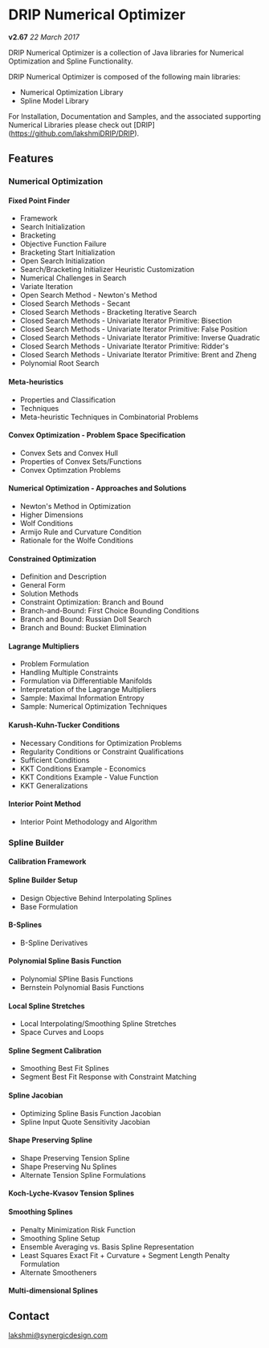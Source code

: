 # DRIP Numerical Optimizer

**v2.67**  *22 March 2017*

DRIP Numerical Optimizer is a collection of Java libraries for Numerical Optimization and Spline Functionality.

DRIP Numerical Optimizer is composed of the following main libraries:
 * Numerical Optimization Library
 * Spline Model Library

For Installation, Documentation and Samples, and the associated supporting Numerical Libraries please check out [DRIP] (https://github.com/lakshmiDRIP/DRIP).


## Features

### Numerical Optimization
#### Fixed Point Finder
 * Framework
 * Search Initialization
 * Bracketing
 * Objective Function Failure
 * Bracketing Start Initialization
 * Open Search Initialization
 * Search/Bracketing Initializer Heuristic Customization
 * Numerical Challenges in Search
 * Variate Iteration
 * Open Search Method - Newton's Method
 * Closed Search Methods - Secant
 * Closed Search Methods - Bracketing Iterative Search
 * Closed Search Methods - Univariate Iterator Primitive: Bisection
 * Closed Search Methods - Univariate Iterator Primitive: False Position
 * Closed Search Methods - Univariate Iterator Primitive: Inverse Quadratic
 * Closed Search Methods - Univariate Iterator Primitive: Ridder's
 * Closed Search Methods - Univariate Iterator Primitive: Brent and Zheng
 * Polynomial Root Search

#### Meta-heuristics
 * Properties and Classification
 * Techniques
 * Meta-heuristic Techniques in Combinatorial Problems

#### Convex Optimization - Problem Space Specification
 * Convex Sets and Convex Hull
 * Properties of Convex Sets/Functions
 * Convex Optimzation Problems

#### Numerical Optimization - Approaches and Solutions
 * Newton's Method in Optimization
 * Higher Dimensions
 * Wolf Conditions
 * Armijo Rule and Curvature Condition
 * Rationale for the Wolfe Conditions

#### Constrained Optimization
 * Definition and Description
 * General Form
 * Solution Methods
 * Constraint Optimization: Branch and Bound
 * Branch-and-Bound: First Choice Bounding Conditions
 * Branch and Bound: Russian Doll Search
 * Branch and Bound: Bucket Elimination

#### Lagrange Multipliers
 * Problem Formulation
 * Handling Multiple Constraints
 * Formulation via Differentiable Manifolds
 * Interpretation of the Lagrange Multipliers
 * Sample: Maximal Information Entropy
 * Sample: Numerical Optimization Techniques

#### Karush-Kuhn-Tucker Conditions
 * Necessary Conditions for Optimization Problems
 * Regularity Conditions or Constraint Qualifications
 * Sufficient Conditions
 * KKT Conditions Example - Economics
 * KKT Conditions Example - Value Function
 * KKT Generalizations

#### Interior Point Method
 * Interior Point Methodology and Algorithm


### Spline Builder
#### Calibration Framework

#### Spline Builder Setup
 * Design Objective Behind Interpolating Splines
 * Base Formulation

#### B-Splines
 * B-Spline Derivatives

#### Polynomial Spline Basis Function
 * Polynomial SPline Basis Functions
 * Bernstein Polynomial Basis Functions

#### Local Spline Stretches
 * Local Interpolating/Smoothing Spline Stretches
 * Space Curves and Loops

#### Spline Segment Calibration
 * Smoothing Best Fit Splines
 * Segment Best Fit Response with Constraint Matching

#### Spline Jacobian
 * Optimizing Spline Basis Function Jacobian
 * Spline Input Quote Sensitivity Jacobian

#### Shape Preserving Spline
 * Shape Preserving Tension Spline
 * Shape Preserving Nu Splines
 * Alternate Tension Spline Formulations

#### Koch-Lyche-Kvasov Tension Splines

#### Smoothing Splines
 * Penalty Minimization Risk Function
 * Smoothing Spline Setup
 * Ensemble Averaging vs. Basis Spline Representation
 * Least Squares Exact Fit + Curvature + Segment Length Penalty Formulation
 * Alternate Smootheners

#### Multi-dimensional Splines


## Contact

lakshmi@synergicdesign.com
